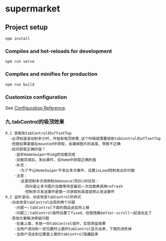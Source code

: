 # supermarket

## Project setup
```
npm install
```

### Compiles and hot-reloads for development
```
npm run serve
```

### Compiles and minifies for production
```
npm run build
```

### Customize configuration
See [Configuration Reference](https://cli.vuejs.org/config/).

### 九.tabControl的吸顶效果

```
9.1 获取到tabControl的offsetTop
  ·必须知道滚动到多少时，开始有吸顶效果,这个时候就需要获取tabControl的offsetTop
  ·但是如果直接在mounted中获取，会漏掉图片的高度，导致不正确
  ·如何获取正确的值？
    ·监听HomeSwiper中img的加载完成
    ·加载完成后，发出事件，在Home中获取正确的值
    ·补充：
      ·为了不让HomeSwiper不发出多次事件，设置isLoad控制发出的次数
    ·注意：
      ·这里控制多次调用和debounce(防抖)的区别：
        ·防抖是让多次图片加载等待至最后一次加载再调用refresh
        ·控制多次发送事件是第一次获取到高度就停止发送事件
9.2 监听滚动，动态改变tabControl的样式
  ·动态改变tabControl出现的两个问题
    ·问题一:tabControl下面的商品会突然上移
    ·问题二:tabControl虽然设置了fixed，但是随着better-scroll一起滚出去了
  ·其他方案解决停留问题
    ·在最上面，多放一份tabControl组件，实现停留效果
    ·当用户滚动到一定位置时上面的tabControl显示出来，下面的消失掉
    ·当用户没达到位置是上面的tabControl隐藏起来


```
